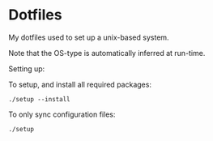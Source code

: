 # Dotfiles

My dotfiles used to set up a unix-based system.

Note that the OS-type is automatically inferred at run-time.

Setting up:

To setup, and install all required packages:

```
./setup --install
```

To only sync configuration files:

```
./setup 
```